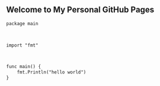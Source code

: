 ## Welcome to My Personal GitHub Pages

```markdown
package main

	

import "fmt"

	

func main() {
    fmt.Println("hello world")
}

```
